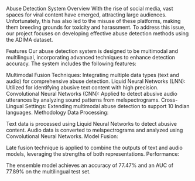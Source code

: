 Abuse Detection System
Overview
With the rise of social media, vast spaces for viral content have emerged, attracting large audiences. Unfortunately, this has also led to the misuse of these platforms, making them breeding grounds for toxicity and harassment. To address this issue, our project focuses on developing effective abuse detection methods using the ADIMA dataset.

Features
Our abuse detection system is designed to be multimodal and multilingual, incorporating advanced techniques to enhance detection accuracy. The system includes the following features:

Multimodal Fusion Techniques: Integrating multiple data types (text and audio) for comprehensive abuse detection.
Liquid Neural Networks (LNN): Utilized for identifying abusive text content with high precision.
Convolutional Neural Networks (CNN): Applied to detect abusive audio utterances by analyzing sound patterns from melspectrograms.
Cross-Lingual Settings: Extending multimodal abuse detection to support 10 Indian languages.
Methodology
Data Processing:

Text data is processed using Liquid Neural Networks to detect abusive content.
Audio data is converted to melspectrograms and analyzed using Convolutional Neural Networks.
Model Fusion:

Late fusion technique is applied to combine the outputs of text and audio models, leveraging the strengths of both representations.
Performance:

The ensemble model achieves an accuracy of 77.47% and an AUC of 77.89% on the multilingual test set.
